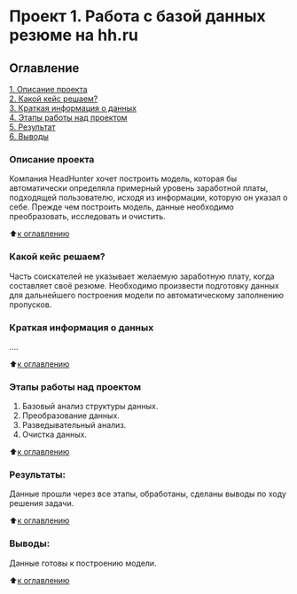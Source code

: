 # Проект 1. Работа с базой данных резюме на hh.ru 

## Оглавление  
[1. Описание проекта](.README.md#Описание-проекта)  
[2. Какой кейс решаем?](.README.md#Какой-кейс-решаем)  
[3. Краткая информация о данных](.README.md#Краткая-информация-о-данных)  
[4. Этапы работы над проектом](.README.md#Этапы-работы-над-проектом)  
[5. Результат](.README.md#Результат)    
[6. Выводы](.README.md#Выводы) 

### Описание проекта    
Компания HeadHunter хочет построить модель, которая бы автоматически определяла примерный уровень заработной платы, подходящей пользователю, исходя из информации, которую он указал о себе. Прежде чем построить модель, данные необходимо преобразовать, исследовать и очистить.

:arrow_up:[к оглавлению](_)


### Какой кейс решаем?    
Часть соискателей не указывает желаемую заработную плату, когда составляет своё резюме. Необходимо произвести подготовку данных для дальнейшего построения модели по автоматическому заполнению пропусков.


### Краткая информация о данных
....
  
:arrow_up:[к оглавлению](.README.md#Оглавление)


### Этапы работы над проектом  
1. Базовый анализ структуры данных.
2. Преобразование данных.
3. Разведывательный анализ.
4. Очистка данных.

:arrow_up:[к оглавлению](.README.md#Оглавление)


### Результаты:  
Данные прошли через все этапы, обработаны, сделаны выводы по ходу решения задачи.

:arrow_up:[к оглавлению](.README.md#Оглавление)


### Выводы:  
Данные готовы к построению модели.

:arrow_up:[к оглавлению](.README.md#Оглавление)
